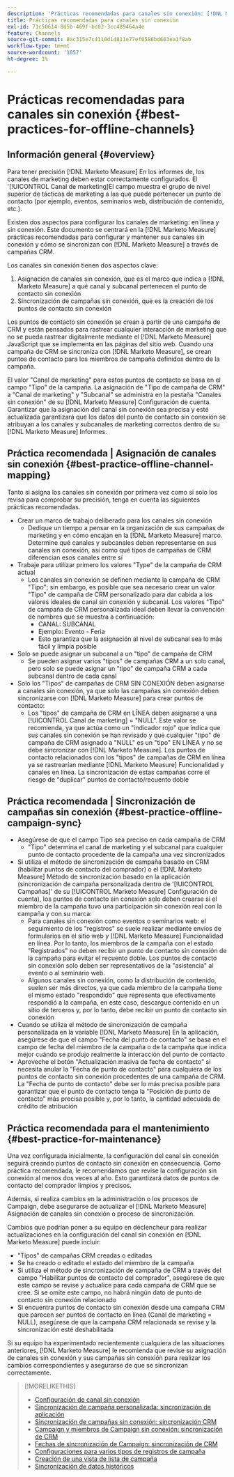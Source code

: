 ```yaml
---
description: 'Prácticas recomendadas para canales sin conexión: [!DNL Marketo Measure] - Documentación del producto'
title: Prácticas recomendadas para canales sin conexión
exl-id: 71c50614-8d5b-469f-bc02-3cc489464a4e
feature: Channels
source-git-commit: 8ac315e7c4110d14811e77ef0586bd663ea1f8ab
workflow-type: tm+mt
source-wordcount: '1057'
ht-degree: 1%

---
```


# Prácticas recomendadas para canales sin conexión {#best-practices-for-offline-channels}

## Información general {#overview}

Para tener precisión [!DNL Marketo Measure] En los informes de, los canales de marketing deben estar correctamente configurados. El &#39;[!UICONTROL Canal de marketing]El campo muestra el grupo de nivel superior de tácticas de marketing a las que puede pertenecer un punto de contacto (por ejemplo, eventos, seminarios web, distribución de contenido, etc.).

Existen dos aspectos para configurar los canales de marketing: en línea y sin conexión. Este documento se centrará en la [!DNL Marketo Measure] prácticas recomendadas para configurar y mantener sus canales sin conexión y cómo se sincronizan con [!DNL Marketo Measure] a través de campañas CRM.

Los canales sin conexión tienen dos aspectos clave:

1. Asignación de canales sin conexión, que es el marco que indica a [!DNL Marketo Measure] a qué canal y subcanal pertenecen el punto de contacto sin conexión
1. Sincronización de campañas sin conexión, que es la creación de los puntos de contacto sin conexión

Los puntos de contacto sin conexión se crean a partir de una campaña de CRM y están pensados para rastrear cualquier interacción de marketing que no se pueda rastrear digitalmente mediante el [!DNL Marketo Measure] JavaScript que se implementa en las páginas del sitio web. Cuando una campaña de CRM se sincroniza con [!DNL Marketo Measure], se crean puntos de contacto para los miembros de campaña definidos dentro de la campaña.

El valor &quot;Canal de marketing&quot; para estos puntos de contacto se basa en el campo &quot;Tipo&quot; de la campaña. La asignación de &quot;Tipo de campaña de CRM&quot; a &quot;Canal de marketing&quot; y &quot;Subcanal&quot; se administra en la pestaña &quot;Canales sin conexión&quot; de su [!DNL Marketo Measure] Configuración de cuenta. Garantizar que la asignación del canal sin conexión sea precisa y esté actualizada garantizará que los datos del punto de contacto sin conexión se atribuyan a los canales y subcanales de marketing correctos dentro de su [!DNL Marketo Measure] Informes.

## Práctica recomendada | Asignación de canales sin conexión {#best-practice-offline-channel-mapping}

Tanto si asigna los canales sin conexión por primera vez como si solo los revisa para comprobar su precisión, tenga en cuenta las siguientes prácticas recomendadas.

* Crear un marco de trabajo deliberado para los canales sin conexión
   * Dedique un tiempo a pensar en la organización de sus campañas de marketing y en cómo encajan en la [!DNL Marketo Measure] marco. Determine qué canales y subcanales deben representarse en sus canales sin conexión, así como qué tipos de campañas de CRM diferencian esos canales entre sí
* Trabaje para utilizar primero los valores &quot;Type&quot; de la campaña de CRM actual
   * Los canales sin conexión se definen mediante la campaña de CRM &quot;Tipo&quot;; sin embargo, es posible que sea necesario crear un valor &quot;Tipo&quot; de campaña de CRM personalizado para dar cabida a los valores ideales de canal sin conexión y subcanal. Los valores &quot;Tipo&quot; de campaña de CRM personalizada ideal deben llevar la convención de nombres que se muestra a continuación:
      * CANAL: SUBCANAL
      * Ejemplo: Evento - Feria
      * Esto garantiza que la asignación al nivel de subcanal sea lo más fácil y limpia posible
* Solo se puede asignar un subcanal a un &quot;tipo&quot; de campaña de CRM
   * Se pueden asignar varios &quot;tipos&quot; de campañas CRM a un solo canal, pero solo se puede asignar un &quot;tipo&quot; de campaña CRM a cada subcanal dentro de cada canal
* Solo los &quot;Tipos&quot; de campañas de CRM SIN CONEXIÓN deben asignarse a canales sin conexión, ya que solo las campañas sin conexión deben sincronizarse con [!DNL Marketo Measure] para crear puntos de contacto:
   * Los &quot;tipos&quot; de campaña de CRM en LÍNEA deben asignarse a una [!UICONTROL Canal de marketing] = &quot;NULL&quot;. Este valor se recomienda, ya que actúa como un &quot;indicador rojo&quot; que indica que sus canales sin conexión se han revisado y que cualquier &quot;tipo&quot; de campaña de CRM asignado a &quot;NULL&quot; es un &quot;tipo&quot; EN LÍNEA y no se debe sincronizar con [!DNL Marketo Measure]. Los puntos de contacto relacionados con los &quot;tipos&quot; de campañas de CRM en línea ya se rastrearían mediante [!DNL Marketo Measure] Funcionalidad y canales en línea. La sincronización de estas campañas corre el riesgo de &quot;duplicar&quot; puntos de contacto/recuento doble

## Práctica recomendada | Sincronización de campañas sin conexión {#best-practice-offline-campaign-sync}

* Asegúrese de que el campo Tipo sea preciso en cada campaña de CRM
   * &quot;Tipo&quot; determina el canal de marketing y el subcanal para cualquier punto de contacto procedente de la campaña una vez sincronizados
* Si utiliza el método de sincronización de campaña basado en CRM (habilitar puntos de contacto del comprador) o el [!DNL Marketo Measure] Método de sincronización basado en la aplicación (sincronización de campaña personalizada dentro de &#39;[!UICONTROL Campañas]&#39; de su [!UICONTROL Marketo Measure] Configuración de cuenta), los puntos de contacto sin conexión solo deben crearse si el miembro de la campaña tuvo una participación sin conexión real con la campaña y con su marca:
   * Para canales sin conexión como eventos o seminarios web: el seguimiento de los &quot;registros&quot; se suele realizar mediante envíos de formularios en el sitio web y [!DNL Marketo Measure] Funcionalidad en línea. Por lo tanto, los miembros de la campaña con el estado &quot;Registrados&quot; no deben recibir un punto de contacto sin conexión de la campaña para evitar el recuento doble. Los puntos de contacto sin conexión solo deben ser representativos de la &quot;asistencia&quot; al evento o al seminario web.
   * Algunos canales sin conexión, como la distribución de contenido, suelen ser más directos, ya que cada miembro de la campaña tiene el mismo estado &quot;respondido&quot; que representa que efectivamente respondió a la campaña, en este caso, descargue contenido en un sitio de terceros y, por lo tanto, debe recibir un punto de contacto sin conexión
* Cuando se utiliza el método de sincronización de campaña personalizada en la variable [!DNL Marketo Measure] En la aplicación, asegúrese de que el campo &quot;Fecha del punto de contacto&quot; se basa en el campo de fecha del miembro de la campaña o de la campaña que indica mejor cuándo se produjo realmente la interacción del punto de contacto
* Aproveche el botón &quot;Actualización masiva de fecha de contacto&quot; si necesita anular la &quot;Fecha de punto de contacto&quot; para cualquiera de los puntos de contacto sin conexión procedentes de una campaña de CRM. La &quot;Fecha de punto de contacto&quot; debe ser lo más precisa posible para garantizar que el punto de contacto tenga la &quot;Posición de punto de contacto&quot; más precisa posible y, por lo tanto, la cantidad adecuada de crédito de atribución

## Práctica recomendada para el mantenimiento {#best-practice-for-maintenance}

Una vez configurada inicialmente, la configuración del canal sin conexión seguirá creando puntos de contacto sin conexión en consecuencia. Como práctica recomendada, le recomendamos que revise la configuración sin conexión al menos dos veces al año. Esto garantizará datos de puntos de contacto del comprador limpios y precisos.

Además, si realiza cambios en la administración o los procesos de Campaign, debe asegurarse de actualizar el [!DNL Marketo Measure] Asignación de canales sin conexión o proceso de sincronización.

Cambios que podrían poner a su equipo en déclencheur para realizar actualizaciones en la configuración del canal sin conexión en [!DNL Marketo Measure] puede incluir:

* &quot;Tipos&quot; de campañas CRM creadas o editadas
* Se ha creado o editado el estado del miembro de la campaña
* Si utiliza el método de sincronización de campaña de CRM a través del campo &quot;Habilitar puntos de contacto del comprador&quot;, asegúrese de que este campo se revise y actualice para cada campaña de CRM que se cree. Si se omite este campo, no habrá ningún dato de punto de contacto sin conexión relacionado
* Si encuentra puntos de contacto sin conexión desde una campaña CRM que parecen ser puntos de contacto en línea (Canal de marketing = NULL), asegúrese de que la campaña CRM relacionada se revise y la sincronización esté deshabilitada

Si su equipo ha experimentado recientemente cualquiera de las situaciones anteriores, [!DNL Marketo Measure] le recomienda que revise su asignación de canales sin conexión y sus campañas sin conexión para realizar los cambios correspondientes y asegurarse de que se sincronizan correctamente.

>[!MORELIKETHIS]
>
>* [Configuración de canal sin conexión](/help/channel-tracking-and-setup/offline-channels/offline-custom-channel-setup.md)
>* [Sincronización de campaña personalizada: sincronización de aplicación](/help/channel-tracking-and-setup/offline-channels/custom-campaign-sync.md)
>* [Sincronización de campañas sin conexión: sincronización CRM](/help/channel-tracking-and-setup/offline-channels/syncing-offline-campaigns.md)
>* [Campaign y miembros de Campaign sin conexión: sincronización de CRM](/help/channel-tracking-and-setup/offline-channels/campaigns-and-campaign-members.md)
>* [Fechas de sincronización de Campaign: sincronización de CRM](/help/channel-tracking-and-setup/offline-channels/campaign-sync-dates.md)
>* [Configuraciones para varios tipos de registros de campaña](/help/channel-tracking-and-setup/offline-channels/configurations-for-multiple-campaign-record-types.md)
>* [Creación de una vista de lista de campaña](/help/channel-tracking-and-setup/offline-channels/creating-a-campaign-list-view-for-salesforce-campaigns.md)
>* [Sincronización de datos históricos](/help/channel-tracking-and-setup/offline-channels/syncing-historical-data.md)
